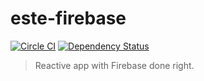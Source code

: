 # este-firebase

[![Circle CI](https://circleci.com/gh/este/este-firebase.svg?style=svg)](https://circleci.com/gh/este/este-firebase)
[![Dependency Status](https://david-dm.org/este/este-firebase.svg)](https://david-dm.org/este/este-firebase)

> Reactive app with Firebase done right.
